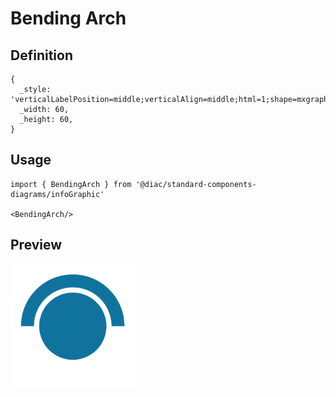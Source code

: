 # Bending Arch

## Definition

```
{
  _style: 'verticalLabelPosition=middle;verticalAlign=middle;html=1;shape=mxgraph.infographic.bendingArch;startAngle=0.75;endAngle=0.25;arcWidth=0.25;fillColor=#10739E;strokeColor=none;fontSize=19;fontColor=#FFFFFF;labelPosition=center;align=center;fontStyle=1;whiteSpace=wrap;',
  _width: 60,
  _height: 60,
}
```

## Usage

```
import { BendingArch } from '@diac/standard-components-diagrams/infoGraphic'

<BendingArch/>
```

## Preview

<img src="./bending-arch.png" width="200"/>
